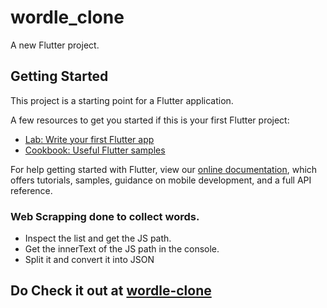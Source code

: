 # wordle_clone

A new Flutter project.

## Getting Started

This project is a starting point for a Flutter application.

A few resources to get you started if this is your first Flutter project:

- [Lab: Write your first Flutter app](https://flutter.dev/docs/get-started/codelab)
- [Cookbook: Useful Flutter samples](https://flutter.dev/docs/cookbook)

For help getting started with Flutter, view our
[online documentation](https://flutter.dev/docs), which offers tutorials,
samples, guidance on mobile development, and a full API reference.

### Web Scrapping done to collect words.

- Inspect the list and get the JS path.
- Get the innerText of the JS path in the console.
- Split it and convert it into JSON

## Do Check it out at [wordle-clone](https://anushkarthik05.github.io/wordle_clone/)
